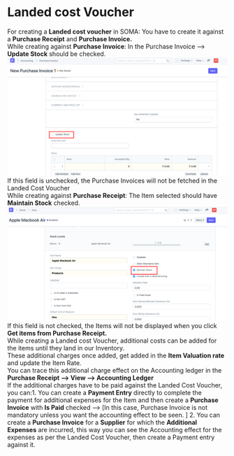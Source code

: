 
# Landed cost Voucher


For creating a **Landed cost voucher** in SOMA: You have to create it against a **Purchase Receipt** and **Purchase Invoice.**  
While creating against **Purchase Invoice**: In the Purchase Invoice --> **Update Stock** should be checked.  
![](/files/z3sBK9F.png)  
 If this field is unchecked, the Purchase Invoices will not be fetched in the Landed Cost Voucher  
While creating against **Purchase Receipt**: The Item selected should have **Maintain Stock** checked.  
![](/files/vEwpm61.png)  
 If this field is not checked, the Items will not be displayed when you click **Get items from Purchase Receipt.**   
While creating a Landed cost Voucher, additional costs can be added for the items until they land in our Inventory.  
These additional charges once added, get added in the **Item Valuation rate** and update the Item Rate.  
You can trace this additional charge effect on the Accounting ledger in the **Purchase Receipt --> View --> Accounting Ledger**  
If the additional charges have to be paid against the Landed Cost Voucher, you can:1. You can create a **Payment Entry** directly to complete the payment for additional expenses for the Item and then create a **Purchase Invoice** with **Is Paid** checked --> [In this case, Purchase Invoice is not mandatory unless you want the accounting effect to be seen. ]
2. You can create a **Purchase Invoice** for a **Supplier** for which the **Additional Expenses** are incurred, this way you can see the Accounting effect for the expenses as per the Landed Cost Voucher, then create a Payment entry against it.

  

